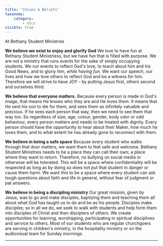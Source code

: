 ```yaml
---
title: 'Values & Beliefs'
taxonomy:
    category:
        - docs
visible: true
---
```


At Bethany Student Ministries

**We believe we exist to enjoy and glorify God**
We love to have fun at Bethany Student Ministriess, but we have fun that is filled with purpose. We are not a ministry that runs events for the sake of simply occupying students. We run events to reflect God's love, to teach about him and his Good News, and to gloriy him, _while having fun._ We want our speech, our lives and how we love others to reflect God and be a witness for him. Therefore we will strive to have JOY - by putting Jesus first, others second and ourselves third. 

**We believe that everyone matters.**
Because every person is made in God's image, that means He knows who they are and He loves them. It means that He sent his son to die for them, and sees them as infinitely valuable and precious. If he sees each person that way, then we need to see them that way too. So regardless of size, age, colour, gender, body odor or odd behaviour, every person matters and needs to be treated with dignity. Every person should have the opportunity to hear about their Maker, how much he loves them, and to what extent he has already gone to reconnect with them. 

**We believe in being a safe space**
Because every student who walks through that door matters, we want them to feel safe and welcome. Bethany Student Ministries needs to be a place they can call their own; a place where they want to return. Therefore, no bullying on social media or otherwise will be tolerated. This will be a space where confidentiality will be respected as long as by doing so does not put that student in danger or cause them harm. We want this to be a space where every student can ask tough questions about faith and life in general, without fear of judgment or pat answers.

**We believe in being a discipling ministry**
Our great mission, given by Jesus, was to go and make disciples, baptizing them and teaching them all about what God has taught us to do and be as his people. Disciples make disciples; so in all we do, we seek to walk with students and help form them into disciples of Christ and then disciplers of others. We create opportunities for learning, worshipping, participating in spiritual disciplines and service to others. Most of our students who are regular churchgoers are serving in children's ministry, in the hospitality ministry or on the audiovisual team for Sunday mornings.

****